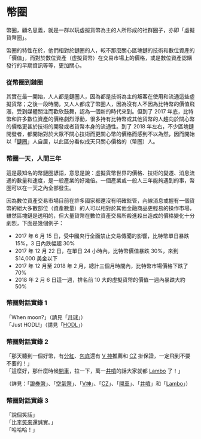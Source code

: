 # 幣圈

幣圈，顧名思義，就是一群以玩虛擬貨幣為主的人所形成的社群圈子，亦即「虛擬貨幣圈」。

幣圈的特性在於，他們相對於鏈圈的人，較不那麼關心區塊鏈的技術和數位資產的「價值」，而對於數位資產（虛擬貨幣）在交易市場上的價格，或是數位資產認購發行的早期資訊等等，更加關心。

### 從幣圈到鏈圈

其實在最一開始，人人都是鏈圈人，因為都是技術為主的叛客在使用和流通這些虛擬貨幣；之後一段時間，又人人都成了幣圈人，因為沒有人不因為比特幣的價值飛漲，受到媒體關注而歡欣鼓舞，認為一個新的時代來到。但到了 2017 年底，比特幣和許多數位資產的價格劇烈浮動，很多持有比特幣或其他貨幣的人趨向於關心幣的價格更甚於技術的開發或者貨幣本身的流通性。到了 2018 年左右，不少區塊鏈開發者，都開始對於大眾不關心技術而更關心幣的價格而感到不以為然，因而開始以「[鏈圈](quan.md)」人自居，以此區分看似成天只關心價格的（幣圈）人。

### 幣圈一天，人間三年

這是最知名的幣鏈圈諺語，意思是說：虛擬貨幣世界的價格、技術的變遷、消息流通的數量和速度，是一般產業的好幾倍。一個產業或一般人三年能夠遇到的事，幣圈可以在一天之內全部發生。

因為數位資產交易市場目前在許多國家都還沒有明確監管，內線消息或握有一個貨幣的絕大多數部位（資產數量）的人可以相對於其他金融商品更輕易的操作市場，雖然區塊鏈是透明的，但大量貨幣在數位資產交易所殺進殺出造成的價格變化十分劇烈，下面是幾個例子：

* 2017 年 6 月 15 日，受中國央行全面禁止交易傳聞的影響，比特幣單日暴跌 15%，3 日內跌幅超 30%
* 2017 年 12 月 22 日，在單日 24 小時內，比特幣價值暴跌 30%，來到 $14,000 美金以下
* 2017 年 12 月至 2018 年 2 月，總計三個月時間內，比特幣市場價格下跌了 70%
* 2018 年 2 月 6 日這一週，排名前 10 大的虛擬貨幣的價值一週內暴跌大約 50%

### 幣圈對話實錄 1

「When moon?」（請見「[月球](mi-yin/shang-yue-qiu.md)」）  
「Just HODL!」（請見「[HODL](mi-yin/hodl.md)」）

### 幣圈對話實錄 2 

「那天聽到一個好幣，有[分紅](tong/quan.md)、[包底](tong/kong.md)還有 [V 神](mi-yin/vitalikv-shen.md)推薦和 [CZ](ming-ren/undefined.md) 掛保證，一定飛到不要不要的！」  
「這麼好，那什麼時候[開車](mi-yin/undefined.md)，拉一下，萬一[井噴](mi-yin/jing.md)的話大家就都 [Lambo](mi-yin/ni.md) 了！」

（詳見：「[證券幣](tong/quan.md)」、「[空氣幣](tong/kong.md)」、「[V神](mi-yin/vitalikv-shen.md)」、「[CZ](ming-ren/undefined.md)」、「[開車](mi-yin/undefined.md)」、「[井噴](mi-yin/jing.md)」和「[Lambo](mi-yin/ni.md)」）

### 幣圈對話實錄 3

「說個笑話」  
「比[李笑來](ming-ren/li-xiao.md)還誠實。」  
「哈哈哈！」





